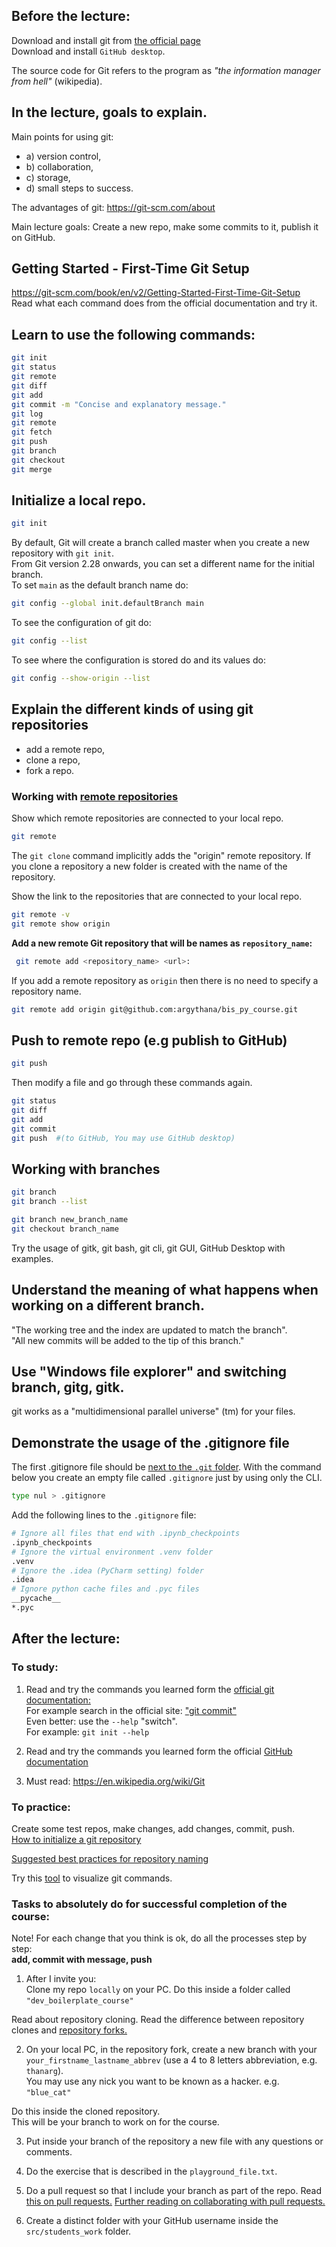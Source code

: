 ## Before the lecture:

Download and install git from [the official page](https://git-scm.com/)  
Download and install `GitHub desktop`.

The source code for Git refers to the program as *"the information manager from hell"* (wikipedia).

## In the lecture, goals to explain.
Main points for using git:
- a) version control,
- b) collaboration,
- c) storage,
- d) small steps to success. 

The advantages of git: https://git-scm.com/about

Main lecture goals: 
Create a new repo, make some commits to it, publish it on GitHub.

## Getting Started - First-Time Git Setup
https://git-scm.com/book/en/v2/Getting-Started-First-Time-Git-Setup  
Read what each command does from the official documentation and try it.  

## Learn to use the following commands:
```bash
git init  
git status  
git remote
git diff  
git add  
git commit -m "Concise and explanatory message."  
git log
git remote
git fetch      
git push
git branch  
git checkout   
git merge   
```

## Initialize a local repo.
```bash
git init
```

By default, Git will create a branch called master when you create a new repository with `git init`.   
From Git version 2.28 onwards, you can set a different name for the initial branch.  
To set `main` as the default branch name do:

```bash
git config --global init.defaultBranch main
```

To see the configuration of git do:
```bash
git config --list
```

To see where the configuration is stored do and its values do:
```bash
git config --show-origin --list
```

## Explain the different kinds of using git repositories
* add a remote repo, 
* clone a repo,
* fork a repo.

### Working with [remote repositories](https://git-scm.com/book/en/v2/Git-Basics-Working-with-Remotes)
Show which remote repositories are connected to your local repo.  
```bash
git remote
```

The `git clone` command implicitly adds the "origin" remote repository.
If you clone a repository a new folder is created with the name of the repository.

Show the link to the repositories that are connected to your local repo.  
```bash
git remote -v
git remote show origin
```

**Add a new remote Git repository that will be names as `repository_name`:**
```bash
 git remote add <repository_name> <url>:
```
If you add a remote repository as `origin` then there is no need to specify a repository name.  
```bash
git remote add origin git@github.com:argythana/bis_py_course.git
```


## Push to remote repo (e.g publish to GitHub) 

```bash 
git push 
```

Then modify a file and go through these commands again.  

```bash
git status  
git diff  
git add  
git commit  
git push  #(to GitHub, You may use GitHub desktop)  
```

## Working with branches
```bash
git branch
git branch --list

git branch new_branch_name  
git checkout branch_name  
```

Try the usage of gitk, git bash, git cli, git GUI, GitHub Desktop with examples.   

## Understand the meaning of what happens when working on a different branch.
"The working tree and the index are updated to match the branch".   
"All new commits will be added to the tip of this branch."

## Use "Windows file explorer" and switching branch, gitg, gitk.
git works as a "multidimensional parallel universe" (tm) for your files.   

## Demonstrate the usage of the .gitignore file
The first .gitignore file should be [next to the `.git` folder](https://stackoverflow.com/a/19098654).
With the command below you create an empty file called `.gitignore` just by using only the CLI.   

```bash
type nul > .gitignore   
```

Add the following lines to the `.gitignore` file:
```bash
# Ignore all files that end with .ipynb_checkpoints
.ipynb_checkpoints
# Ignore the virtual environment .venv folder
.venv
# Ignore the .idea (PyCharm setting) folder
.idea
# Ignore python cache files and .pyc files
__pycache__
*.pyc
```

## After the lecture:

### To study:
1) Read and try the commands you learned form the [official git documentation:](https://git-scm.com/doc)  
For example search in the official site: ["git commit"](https://git-scm.com/docs/git-commit)    
Even better: use the `--help` "switch".  
For example: `git init --help`   

2) Read and try the commands you learned form the official [GitHub documentation](https://docs.GitHub.com/en)  

3) Must read: https://en.wikipedia.org/wiki/Git


### To practice: 
Create some test repos, make changes, add changes, commit, push.  
[How to initialize a git repository](https://docs.GitHub.com/en/migrations/importing-source-code/using-the-command-line-to-import-source-code/adding-locally-hosted-code-to-GitHub)  

[Suggested best practices for repository naming](https://GitHub.com/bcgov/BC-Policy-Framework-For-GitHub/blob/master/BC-Gov-Org-HowTo/Naming-Repos.md)

Try this [tool](https://git-school.github.io/visualizing-git/) to visualize git commands.

### Tasks to absolutely do for successful completion of the course:  
Note! For each change that you think is ok, do all the processes step by step:   
**add, commit with message, push**   

1) After I invite you:   
Clone my repo `locally` on your PC. Do this inside a folder called `"dev_boilerplate_course"`  

Read about repository cloning.
Read the difference between repository clones and [repository forks.](https://docs.GitHub.com/en/get-started/quickstart/fork-a-repo)  

2) On your local PC, in the repository fork, create a new branch with your `your_firstname_lastname_abbrev` (use a 4 to 8 letters abbreviation, e.g. `thanarg`).  
You may use any nick you want to be known as a hacker. e.g. `"blue_cat"`   

Do this inside the cloned repository.   
This will be your branch to work on for the course.   

3) Put inside your branch of the repository a new file with any questions or comments.   

4) Do the exercise that is described in the `playground_file.txt`.  

5) Do a pull request so that I include your branch as part of the repo.
Read [this on pull requests.](https://docs.GitHub.com/en/pull-requests/collaborating-with-pull-requests/proposing-changes-to-your-work-with-pull-requests/creating-a-pull-request-from-a-fork)
[Further reading on collaborating with pull requests.](https://docs.GitHub.com/en/pull-requests/collaborating-with-pull-requests)


7) Create a distinct folder with your GitHub username inside the `src/students_work` folder.  
